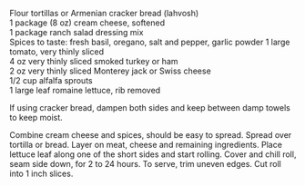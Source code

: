 ---
---

Flour tortillas or Armenian cracker bread (lahvosh)  
1 package (8 oz) cream cheese, softened  
1 package ranch salad dressing mix  
Spices to taste: fresh basil, oregano, salt and pepper, garlic powder 
1 large tomato, very thinly sliced  
4 oz very thinly sliced smoked turkey or ham  
2 oz very thinly sliced Monterey jack or Swiss cheese  
1/2 cup alfalfa sprouts  
1 large leaf romaine lettuce, rib removed  

If using cracker bread, dampen both sides and keep between damp towels to keep moist. 

Combine cream cheese and spices, should be easy to spread. Spread over tortilla or bread. 
Layer on meat, cheese and remaining ingredients. Place lettuce leaf along one of the short sides and start rolling. 
Cover and chill roll, seam side down, for 2 to 24 hours. 
To serve, trim uneven edges. Cut roll into 1 inch slices.
